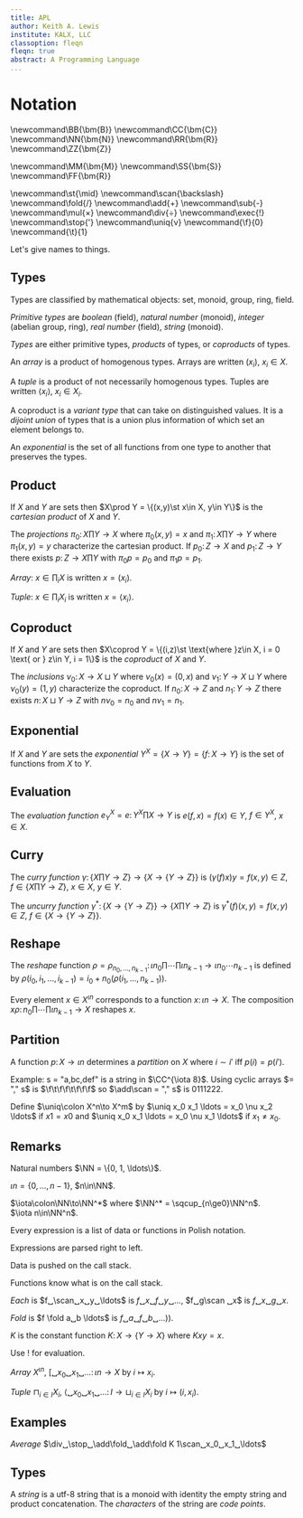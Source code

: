 ```yaml
---
title: APL
author: Keith A. Lewis
institute: KALX, LLC
classoption: fleqn
fleqn: true
abstract: A Programming Language
...
```


# Notation

\newcommand\BB{\bm{B}}
\newcommand\CC{\bm{C}}
\newcommand\NN{\bm{N}}
\newcommand\RR{\bm{R}}
\newcommand\ZZ{\bm{Z}}

\newcommand\MM{\bm{M}}
\newcommand\SS{\bm{S}}
\newcommand\FF{\bm{R}}

\newcommand\st{\mid}
\newcommand\scan{\backslash}
\newcommand\fold{/}
\newcommand\add{+}
\newcommand\sub{-}
\newcommand\mul{×}
\newcommand\div{÷}
\newcommand\exec{!}
\newcommand\stop{'}
\newcommand\uniq{ν}
\newcommand{\f}{0}
\newcommand{\t}{1}

Let's give names to things.

## Types

Types are classified by mathematical objects: set, monoid, group, ring, field.

_Primitive types_ are _boolean_ (field), _natural number_ (monoid),
_integer_ (abelian group, ring), _real number_ (field), _string_ (monoid).

_Types_ are either primitive types, _products_ of types, or _coproducts_ of types.

An _array_ is a product of homogenous types.
Arrays are written $(x_i)$, $x_i \in X$.

A _tuple_ is a product of not necessarily homogenous types.
Tuples are written $\langle x_i\rangle$, $x_i\in X_i$.

A coproduct is a _variant type_ that can take on distinguished values.
It is a _dijoint union_ of types that is a union plus information
of which set an element belongs to.

An _exponential_ is the set of all functions from one type to another
that preserves the types.

## Product

If $X$ and $Y$ are sets then $X\prod Y = \{(x,y)\st x\in X, y\in Y\}$
is the _cartesian product_ of $X$ and $Y$.

The _projections_ $\pi_0\colon X\prod Y\to X$ where $\pi_0(x,y) = x$ and
$\pi_1\colon X\prod Y\to Y$ where $\pi_1(x,y) = y$ 
characterize the cartesian product.
If $p_0\colon Z\to X$ and $p_1\colon Z\to Y$ there exists
$p\colon Z\to X\prod Y$ with $\pi_0p = p_0$ and $\pi_1p = p_1$.

_Array_: $x\in\prod_i X$ is written $x = (x_i)$.

_Tuple_: $x\in\prod_i X_i$ is written $x = \langle x_i\rangle$.

## Coproduct

If $X$ and $Y$ are sets then $X\coprod Y = \{(i,z)\st \text{where }z\in X, i = 0 \text{ or } z\in Y, i = 1\}$
is the _coproduct_ of $X$ and $Y$.

The _inclusions_ $\nu_0\colon X\to X\sqcup Y$ where $\nu_0(x) = (0,x)$ and
$\nu_1\colon Y\to X\sqcup Y$ where $\nu_0(y) = (1,y)$ 
characterize the coproduct.
If $n_0\colon X\to Z$ and $n_1\colon Y\to Z$ there exists
$n\colon X\sqcup Y\to Z$ with $n\nu_0 = n_0$ and $n\nu_1 = n_1$.

## Exponential

If $X$ and $Y$ are sets the _exponential_ $Y^X = \{X\to Y\} = \{f\colon X\to Y\}$
is the set of functions from $X$ to $Y$.

## Evaluation

The _evaluation function_ $e_Y^X = e\colon Y^X\prod X\to Y$
is $e(f,x) = f(x)\in Y$, $f\in Y^X$, $x\in X$.

## Curry

The _curry function_ $\gamma\colon \{X\prod Y\to Z\}\to \{X\to\{Y\to Z\}\}$ is
$(\gamma(f)x)y = f(x,y)\in Z$, $f\in \{X\prod Y\to Z\}$, $x\in X$, $y\in Y$.

The _uncurry function_ $\gamma^*\colon \{X\to\{Y\to Z\}\}\to \{X\prod Y\to Z\}$
is $\gamma^*(f)(x,y) = f(x,y)\in Z$, $f\in \{X\to\{Y\to Z\}\}$.
## Reshape

The _reshape_ function $\rho = \rho_{n_0,...,n_{k-1}}\colon\iota
n_0\prod\cdots\prod\iota n_{k-1}\to\iota n_0\cdots n_{k-1}$
is defined by $\rho(i_0, i_1, \ldots, i_{k-1}) = i_0 + n_0(\rho(i_1,
\ldots, n_{k-1}))$.

Every element $x\in X^{\iota n}$ corresponds to a function $x\colon\iota n\to X$.
The composition $x\rho\colon n_0\prod\cdots\prod\iota n_{k-1}\to X$
reshapes $x$.

## Partition

A function $p\colon X\to\iota n$ determines a _partition_ on $X$ where $i\sim i'$ iff $p(i) = p(i')$.

Example: s = "a,bc,def" is a string in $\CC^{\iota 8}$. Using cyclic arrays
$= "," s$ is $\f\t\f\f\t\f\f\f$ so $\add\scan = "," s$ is $0111222$.

Define $\uniq\colon X^n\to X^m$ by $\uniq x_0 x_1 \ldots = x_0 \nu x_2 \ldots$
if $x1 = x0$ and $\uniq x_0 x_1 \ldots = x_0 \nu x_1 \ldots$ if $x_1 \not= x_0$.

## Remarks

Natural numbers $\NN = \{0, 1, \ldots\}$.

$\iota n = \{0, \ldots, n - 1\}$, $n\in\NN$.

$\iota\colon\NN\to\NN^*$ where $\NN^* = \sqcup_{n\ge0}\NN^n$.  
$\iota n\in\NN^n$.

Every expression is a list of data or functions in Polish notation.

Expressions are parsed right to left.

Data is pushed on the call stack.

Functions know what is on the call stack.

_Each_ is $f␣\scan␣x␣y␣\ldots$ is $f␣x␣f␣y␣\ldots$, $f␣g\scan ␣x$ is $f␣x␣g␣x$.

_Fold_ is $f \fold a␣b \ldots$ is $f␣a␣f␣b␣\ldots))$.

$K$ is the constant function $K\colon X\to\{Y\to X\}$ where $Kxy = x$.

Use $!$ for evaluation. 

_Array_ $X^{\iota n}$, $[␣x_0␣x_1␣\ldots\colon \iota n\to X$ by $i\mapsto x_i$.

_Tuple_ $\sqcap_{i\in I} X_i$, $\langle␣x_0␣x_1␣\ldots\colon I\to\sqcup_{i\in I}X_i$ by $i\mapsto (i, x_i)$.

## Examples

_Average_ $\div␣\stop␣\add\fold␣\add\fold K 1\scan␣x_0␣x_1␣\ldots$

## Types

A _string_ is a utf-8 string that is a monoid with identity the empty string
and product concatenation. The _characters_ of the string are _code points_.
